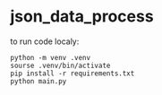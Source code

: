 # json_data_process
to run code localy:
```
python -m venv .venv
sourse .venv/bin/activate
pip install -r requirements.txt
python main.py
```
